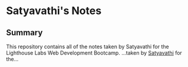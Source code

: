 # Satyavathi's Notes

## Summary
This repository contains all of the notes taken by Satyavathi for the Lighthouse Labs Web Development Bootcamp.
...taken by [Satyavathi](https://github.com/boggulasatya/README.md) for the...
